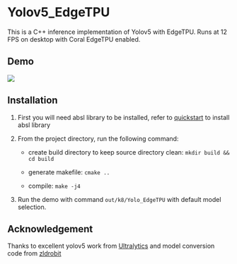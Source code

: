 # Yolov5_EdgeTPU

This is a C++ inference implementation of Yolov5 with EdgeTPU. Runs at 12 FPS on desktop with Coral EdgeTPU enabled.

## Demo
![](demo/demo.gif)

## Installation

1. First you will need absl library to be installed, refer to [quickstart](https://abseil.io/docs/cpp/quickstart-cmake.html)
to install absl library
   
2. From the project directory, run the following command:
    - create build directory to keep source directory clean: ```mkdir build && cd build```

    - generate makefile: ```cmake ..```

    - compile: ```make -j4```
   
3. Run the demo with command ```out/k8/Yolo_EdgeTPU``` with default model selection.



## Acknowledgement
Thanks to excellent yolov5 work from [Ultralytics](https://github.com/ultralytics/yolov5)
and model conversion code from [zldrobit](https://github.com/zldrobit/yolov5/tree/tf-android)

